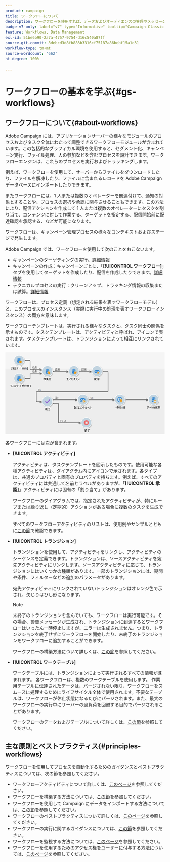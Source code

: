 ```yaml
---
product: campaign
title: ワークフローについて
description: ワークフローを使用すれば、データおよびオーディエンスの管理やメッセージの送信などのプロセスを自動化できます
badge-v7-only: label="v7" type="Informative" tooltip="Campaign Classic v7 にのみ適用されます"
feature: Workflows, Data Management
exl-id: 51be6b90-2a7a-4757-9754-d16c540a87ff
source-git-commit: 8debcd3d8fb883b3316cf75187a86bebf15a1d31
workflow-type: tm+mt
source-wordcount: '662'
ht-degree: 100%

---
```


# ワークフローの基本を学ぶ{#gs-workflows}



## ワークフローについて{#about-workflows}

Adobe Campaign には、アプリケーションサーバーの様々なモジュールのプロセスおよびタスク全体にわたって調整できるワークフローモジュールが含まれています。この包括的なグラフィカル環境を使用すると、セグメント化、キャンペーン実行、ファイル処理、人の参加などを含むプロセスを設計できます。ワークフローエンジンは、これらのプロセスを実行およびトラッキングします。

例えば、ワークフローを使用して、サーバーからファイルをダウンロードしたり、ファイルを解凍したり、ファイルに含まれるレコードを Adobe Campaign データベースにインポートしたりできます。

またワークフローには、1 人または複数のオペレーターを関連付けて、通知の対象とすることや、プロセスの選択や承認に関与させることもできます。この方法により、配信アクションを作成して 1 人または複数のオペレーターにタスクを割り当て、コンテンツに対して作業する、ターゲットを指定する、配信開始前に配達確認を承認する、などが可能になります。

ワークフローは、キャンペーン管理プロセスの様々なコンテキストおよびステージで発生します。

Adobe Campaign では、ワークフローを使用して次のことをおこないます。

* キャンペーンのターゲティングの実行。[詳細情報](building-a-workflow.md#implementation-steps-)
* キャンペーンの作成：キャンペーンごとに、「**[!UICONTROL ワークフロー]**」タブを使用してターゲットを作成したり、配信を作成したりできます。[詳細情報](building-a-workflow.md#campaign-workflows)
* テクニカルプロセスの実行：クリーンアップ、トラッキング情報の収集または試算。[詳細情報](building-a-workflow.md#technical-workflows)

ワークフローは、プロセス定義（想定される結果を表すワークフローモデル）と、このプロセスのインスタンス（実際に実行中の処理を表すワークフローインスタンス）の両方を意味します。

ワークフローテンプレートは、実行される様々なタスクと、タスク同士の関係を示すものです。タスクテンプレートは、アクティビティと呼ばれ、アイコンで表されます。タスクテンプレートは、トランジションによって相互にリンクされています。

![](assets/example1.png)

各ワークフローには次が含まれます。

* **[!UICONTROL アクティビティ]**

  アクティビティは、タスクテンプレートを図示したものです。使用可能な各種アクティビティは、ダイアグラム内にアイコンで示されます。各タイプは、共通のプロパティと固有のプロパティを持ちます。例えば、すべてのアクティビティには共通して名前とラベルがありますが、「**[!UICONTROL 承認]**」アクティビティには固有の「割り当て」があります。

  ワークフローのダイアグラムでは、指定されたアクティビティが、特にループまたは繰り返し（定期的）アクションがある場合に複数のタスクを生成できます。

  すべてのワークフローアクティビティのリストは、使用例やサンプルとともに[この節](about-activities.md)で確認できます。

* **[!UICONTROL トランジション]**

  トランジションを使用して、アクティビティをリンクし、アクティビティのシーケンスを定義できます。トランジションは、ソースアクティビティを宛先アクティビティにリンクします。ソースアクティビティに応じて、トランジションにはいくつかの種類があります。一部のトランジションには、期間や条件、フィルターなどの追加のパラメータがあります。

  宛先アクティビティにリンクされていないトランジションはオレンジ色で示され、矢じりはひし形になります。

  >[!NOTE]
  >
  >未終了のトランジションを含んでいても、ワークフローは実行可能です。その場合、警告メッセージが生成され、トランジションに到達するとワークフローはいったん一時停止しますが、エラーは生成されません。つまり、トランジションを終了せずにワークフローを開始したり、未終了のトランジションをワークフローに追加することができます。

  ワークフローの構築方法について詳しくは、[この節](building-a-workflow.md)を参照してください。

* **[!UICONTROL ワークテーブル]**


  ワークテーブルには、トランジションによって実行されるすべての情報が含まれます。
各ワークフローは、複数のワークテーブルを使用します。
作業用テーブルに伝達されたデータは、パージされない限り、ワークフローをスムースに処理するためにライフサイクル全体で使用されます。不要なテーブルは、ワークフローが休止状態になるたびにパージされます。また、最大のワークフローの実行中にサーバーの過負荷を回避する目的でパージされることがあります。

  ワークフローのデータおよびテーブルについて詳しくは、[この節](how-to-use-workflow-data.md)を参照してください。

## 主な原則とベストプラクティス{#principles-workflows}

ワークフローを使用してプロセスを自動化するためのガイダンスとベストプラクティスについては、次の節を参照してください。

* ワークフローアクティビティについて詳しくは、[このページ](how-to-use-workflow-data.md)を参照してください。
* ワークフローを構築する方法については、[この節](building-a-workflow.md)を参照してください。
* ワークフローを使用して Campaign にデータをインポートする方法については、[この節](../../platform/using/import-export-workflows.md)を参照してください。
* ワークフローのベストプラクティスについて詳しくは、[このページ](workflow-best-practices.md)を参照してください。
* ワークフローの実行に関するガイダンスについては、[この節](starting-a-workflow.md)を参照してください。
* ワークフローを監視する方法については、[このページ](monitoring-workflow-execution.md)を参照してください。
* ワークフローを使用するためのアクセス権をユーザーに付与する方法については、[このページ](managing-rights.md)を参照してください。
